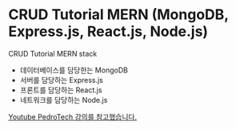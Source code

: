 # CRUD Tutorial MERN (MongoDB, Express.js, React.js, Node.js)

CRUD Tutorial MERN stack

- 데이터베이스를 담당한는 MongoDB
- 서버를 담당하는 Express.js
- 프론트를 담당하는 React.js
- 네트워크를 담당하는 Node.js

[Youtube PedroTech 강의를 참고했습니다.](https://www.youtube.com/watch?v=wgGkF4k9c7A&t=383s)
